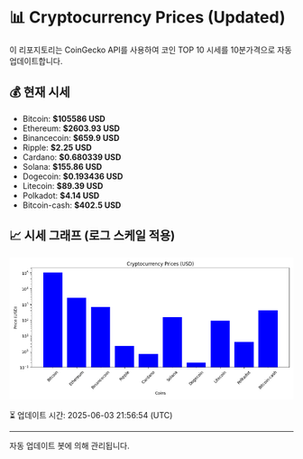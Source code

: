 
# 📊 Cryptocurrency Prices (Updated)

이 리포지토리는 CoinGecko API를 사용하여 코인 TOP 10 시세를 10분가격으로 자동 업데이트합니다.

## 💰 현재 시세
- Bitcoin: **$105586 USD**
- Ethereum: **$2603.93 USD**
- Binancecoin: **$659.9 USD**
- Ripple: **$2.25 USD**
- Cardano: **$0.680339 USD**
- Solana: **$155.86 USD**
- Dogecoin: **$0.193436 USD**
- Litecoin: **$89.39 USD**
- Polkadot: **$4.14 USD**
- Bitcoin-cash: **$402.5 USD**

## 📈 시세 그래프 (로그 스케일 적용)
![Crypto Prices](crypto_prices.png)

⏳ 업데이트 시간: 2025-06-03 21:56:54 (UTC)

---
자동 업데이트 봇에 의해 관리됩니다.
